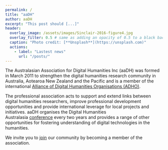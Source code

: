 ```yaml
---
permalink: /
title: "aaDH"
author: aaDH
excerpt: "This post should [...]"
header:
  overlay_image: /assets/images/Sinclair-2016-figure4.jpg
  overlay_filter: 0.5 # same as adding an opacity of 0.5 to a black background
  caption: "Photo credit: [**Unsplash**](https://unsplash.com)"
  actions:
    - label: "Lastest news"
      url: "/posts/"
---
```


The Australasian Association for Digital Humanities Inc (aaDH) was formed in March 2011 to strengthen the digital humanities research community in Australia, Aotearoa New Zealand and the Pacific and is a member of the international [Alliance of Digital Humanities Organisations (ADHO)](https://adho.org/).

The professional association acts to support and extend links between digital humanities researchers, improve professional development opportunities and provide international leverage for local projects and initiatives. aaDH organises the Digital Humanities Australasia [conference](https://aa-dh.org/conferences/) every two years and provides a range of other opportunities for fostering understanding of digital technologies in the humanities.

We invite you to [join](https://aa-dh.org/join/) our community by becoming a member of the association.